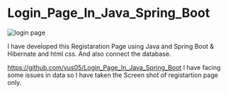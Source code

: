 
# Login_Page_In_Java_Spring_Boot

![login page](https://user-images.githubusercontent.com/97448959/215779165-903a0518-325f-4dd3-8780-cb0290eb0615.PNG)

I have developed this Registaration Page using Java and Spring Boot & Hibernate and html css.
And also connect the database.

https://github.com/vus05/Login_Page_In_Java_Spring_Boot
I have facing some issues in data  so I have taken the Screen shot of registartion page only.
 


